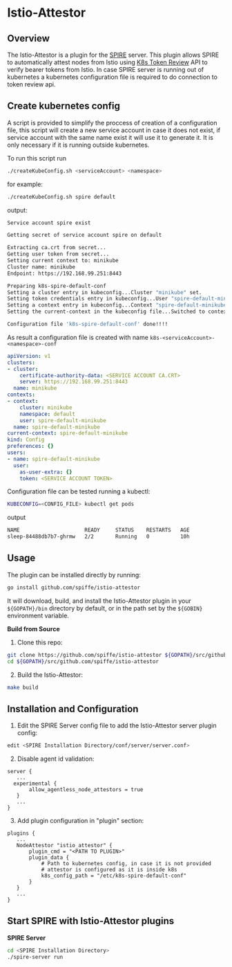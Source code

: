 Istio-Attestor
==

Overview
--

The Istio-Attestor is a plugin for the [SPIRE](https://github.com/spiffe/spire) server. This plugin allows SPIRE to automatically attest nodes from Istio using [K8s Token Review](https://docs.okd.io/latest/rest_api/apis-authentication.k8s.io/v1.TokenReview.html) API to verify bearer tokens from Istio.
In case SPIRE server is running out of kubernetes a kubernetes configuration file is required to do connection to token review api.

Create kubernetes config
--
A script is provided to simplify the proccess of creation of a configuration file, this script will create a new service account
in case it does not exist, if service account with the same name exist it will use it to generate it.
It is only necessary if it is running outside kubernetes.

To run this script run 

```bash
./createKubeConfig.sh <serviceAccount> <namespace>
```
for example: 
```bash
./createKubeConfig.sh spire default
```

output: 
```bash 
Service account spire exist

Getting secret of service account spire on default

Extracting ca.crt from secret...
Getting user token from secret...
Setting current context to: minikube
Cluster name: minikube
Endpoint: https://192.168.99.251:8443

Preparing k8s-spire-default-conf
Setting a cluster entry in kubeconfig...Cluster "minikube" set.
Setting token credentials entry in kubeconfig...User "spire-default-minikube" set.
Setting a context entry in kubeconfig...Context "spire-default-minikube" modified.
Setting the current-context in the kubeconfig file...Switched to context "spire-default-minikube".

Configuration file 'k8s-spire-default-conf' done!!!!
```

As result a configuration file is created with name `k8s-<serviceAccount>-<namespace>-conf`

```yaml
apiVersion: v1
clusters:
- cluster:
    certificate-authority-data: <SERVICE ACCOUNT CA.CRT>
    server: https://192.168.99.251:8443
  name: minikube
contexts:
- context:
    cluster: minikube
    namespace: default
    user: spire-default-minikube
  name: spire-default-minikube
current-context: spire-default-minikube
kind: Config
preferences: {}
users:
- name: spire-default-minikube
  user:
    as-user-extra: {}
    token: <SERVICE ACCOUNT TOKEN>
```

Configuration file can be tested running a kubectl:
```bash
KUBECONFIG=<CONFIG_FILE> kubectl get pods
```
output
```bash
NAME                     READY     STATUS    RESTARTS   AGE
sleep-84488db7b7-ghrmw   2/2       Running   0          10h
```

Usage
--

The plugin can be installed directly by running: 

```bash
go install github.com/spiffe/istio-attestor
```

It will download, build, and install the Istio-Attestor plugin in your `${GOPATH}/bin` directory by default, or in the path set by the `${GOBIN}` environment variable.


**Build from Source**

1. Clone this repo:

  ```bash
  git clone https://github.com/spiffe/istio-attestor ${GOPATH}/src/github.com/spiffe/istio-attestor
  cd ${GOPATH}/src/github.com/spiffe/istio-attestor
  ```

2. Build the Istio-Attestor:

  ```bash
  make build
  ```

Installation and Configuration
--
1. Edit the SPIRE Server config file to add the Istio-Attestor server plugin config:
```bash
edit <SPIRE Installation Directory/conf/server/server.conf>
```

2. Disable agent id validation:
```
server {
   ...
  experimental {
       allow_agentless_node_attestors = true
   }
   ...
}
```

3. Add plugin configuration in "plugin" section:
```
plugins {
   ...
   NodeAttestor "istio_attestor" {
       plugin_cmd = "<PATH TO PLUGIN>"
       plugin_data {
           # Path to kubernetes config, in case it is not provided 
           # attestor is configured as it is inside k8s
           k8s_config_path = "/etc/k8s-spire-default-conf"
       }
   }
   ...
}
```

Start SPIRE with Istio-Attestor plugins
--

**SPIRE Server**

```bash
cd <SPIRE Installation Directory>
./spire-server run
```
